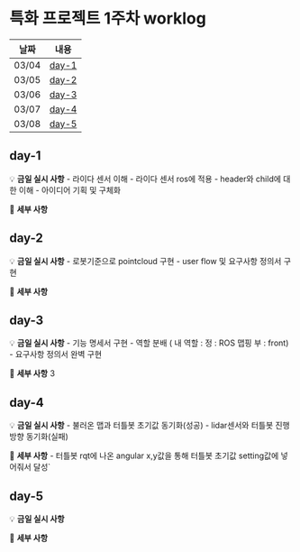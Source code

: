 # 특화 프로젝트 1주차 worklog

|날짜|내용|
|:---:|:---:|
|03/04|[day-1](#day-1)|
|03/05|[day-2](#day-2)|
|03/06|[day-3](#day-3)|
|03/07|[day-4](#day-4)|
|03/08|[day-5](#day-5)|


## day-1

💡 **금일 실시 사항**
    - 라이다 센서 이해
    - 라이다 센서 ros에 적용
    - header와 child에 대한 이해
    - 아이디어 기획 및 구체화

📜 **세부 사항**

    


## day-2

💡 **금일 실시 사항**
    - 로봇기준으로 pointcloud 구현
    - user flow 및 요구사항 정의서 구현


📜 **세부 사항**

## day-3

💡 **금일 실시 사항**
    - 기능 명세서 구현
    - 역할 분배 ( 내 역할 : 정 : ROS 맵핑 부 : front)
    - 요구사항 정의서 완벽 구현

📜 **세부 사항**
3


## day-4

💡 **금일 실시 사항**
    - 불러온 맵과 터틀봇 초기값 동기화(성공)
    - lidar센서와 터틀봇 진행방향 동기화(실패)


📜 **세부 사항**
    - 터틀봇 rqt에 나온 angular x,y값을 통해 터틀봇 초기값 setting값에 넣어줘서 달성`  


## day-5

💡 **금일 실시 사항**



📜 **세부 사항**
